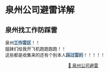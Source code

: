 # 泉州公司避雷详解

## 泉州找工作防踩雷
泉州<span style="background:rgba(160, 204, 246, 0.55)">工作雷区</span>！！<br>
姐妹们给我开飞机跑跑跑跑！！<br>
这些都是收集来的还有个别本人<span style="background:rgba(160, 204, 246, 0.55)">踩过雷的</span>！！！！！<br>
<p align="center">
 <a href="https://bileigongsi.github.io/quanzhou-bilei/">📜 泉州公司避雷</a>
</p>
